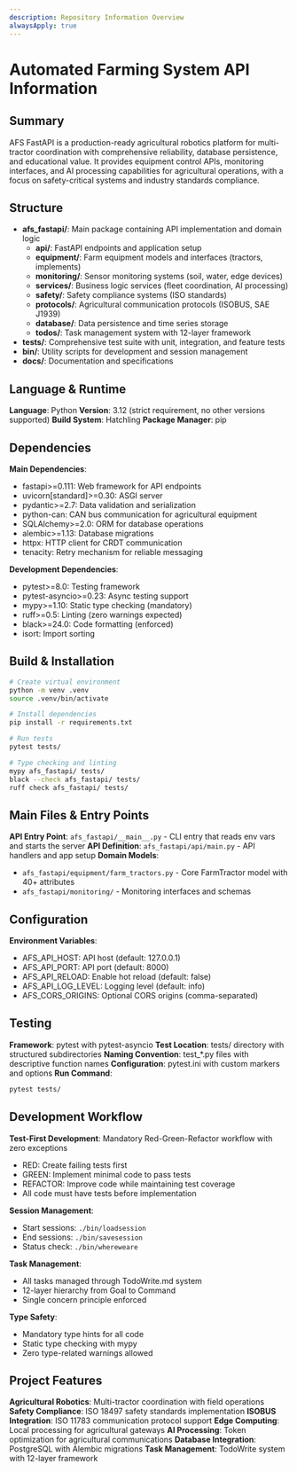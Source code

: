 ```yaml
---
description: Repository Information Overview
alwaysApply: true
---
```


# Automated Farming System API Information

## Summary
AFS FastAPI is a production-ready agricultural robotics platform for multi-tractor coordination with comprehensive reliability, database persistence, and educational value. It provides equipment control APIs, monitoring interfaces, and AI processing capabilities for agricultural operations, with a focus on safety-critical systems and industry standards compliance.

## Structure
- **afs_fastapi/**: Main package containing API implementation and domain logic
  - **api/**: FastAPI endpoints and application setup
  - **equipment/**: Farm equipment models and interfaces (tractors, implements)
  - **monitoring/**: Sensor monitoring systems (soil, water, edge devices)
  - **services/**: Business logic services (fleet coordination, AI processing)
  - **safety/**: Safety compliance systems (ISO standards)
  - **protocols/**: Agricultural communication protocols (ISOBUS, SAE J1939)
  - **database/**: Data persistence and time series storage
  - **todos/**: Task management system with 12-layer framework
- **tests/**: Comprehensive test suite with unit, integration, and feature tests
- **bin/**: Utility scripts for development and session management
- **docs/**: Documentation and specifications

## Language & Runtime
**Language**: Python
**Version**: 3.12 (strict requirement, no other versions supported)
**Build System**: Hatchling
**Package Manager**: pip

## Dependencies
**Main Dependencies**:
- fastapi>=0.111: Web framework for API endpoints
- uvicorn[standard]>=0.30: ASGI server
- pydantic>=2.7: Data validation and serialization
- python-can: CAN bus communication for agricultural equipment
- SQLAlchemy>=2.0: ORM for database operations
- alembic>=1.13: Database migrations
- httpx: HTTP client for CRDT communication
- tenacity: Retry mechanism for reliable messaging

**Development Dependencies**:
- pytest>=8.0: Testing framework
- pytest-asyncio>=0.23: Async testing support
- mypy>=1.10: Static type checking (mandatory)
- ruff>=0.5: Linting (zero warnings expected)
- black>=24.0: Code formatting (enforced)
- isort: Import sorting

## Build & Installation
```bash
# Create virtual environment
python -m venv .venv
source .venv/bin/activate

# Install dependencies
pip install -r requirements.txt

# Run tests
pytest tests/

# Type checking and linting
mypy afs_fastapi/ tests/
black --check afs_fastapi/ tests/
ruff check afs_fastapi/ tests/
```

## Main Files & Entry Points
**API Entry Point**: `afs_fastapi/__main__.py` - CLI entry that reads env vars and starts the server
**API Definition**: `afs_fastapi/api/main.py` - API handlers and app setup
**Domain Models**: 
- `afs_fastapi/equipment/farm_tractors.py` - Core FarmTractor model with 40+ attributes
- `afs_fastapi/monitoring/` - Monitoring interfaces and schemas

## Configuration
**Environment Variables**:
- AFS_API_HOST: API host (default: 127.0.0.1)
- AFS_API_PORT: API port (default: 8000)
- AFS_API_RELOAD: Enable hot reload (default: false)
- AFS_API_LOG_LEVEL: Logging level (default: info)
- AFS_CORS_ORIGINS: Optional CORS origins (comma-separated)

## Testing
**Framework**: pytest with pytest-asyncio
**Test Location**: tests/ directory with structured subdirectories
**Naming Convention**: test_*.py files with descriptive function names
**Configuration**: pytest.ini with custom markers and options
**Run Command**:
```bash
pytest tests/
```

## Development Workflow
**Test-First Development**: Mandatory Red-Green-Refactor workflow with zero exceptions
- RED: Create failing tests first
- GREEN: Implement minimal code to pass tests
- REFACTOR: Improve code while maintaining test coverage
- All code must have tests before implementation

**Session Management**:
- Start sessions: `./bin/loadsession`
- End sessions: `./bin/savesession`
- Status check: `./bin/whereweare`

**Task Management**:
- All tasks managed through TodoWrite.md system
- 12-layer hierarchy from Goal to Command
- Single concern principle enforced

**Type Safety**:
- Mandatory type hints for all code
- Static type checking with mypy
- Zero type-related warnings allowed

## Project Features
**Agricultural Robotics**: Multi-tractor coordination with field operations
**Safety Compliance**: ISO 18497 safety standards implementation
**ISOBUS Integration**: ISO 11783 communication protocol support
**Edge Computing**: Local processing for agricultural gateways
**AI Processing**: Token optimization for agricultural communications
**Database Integration**: PostgreSQL with Alembic migrations
**Task Management**: TodoWrite system with 12-layer framework